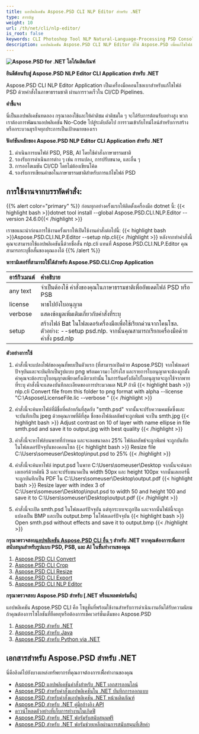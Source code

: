 ```yaml
---
title: แอปพลิเคชัน Aspose.PSD CLI NLP Editor สำหรับ .NET
type: สารบัญ
weight: 10
url: /th/net/cli/nlp-editor/
is_root: false
keywords: CLI Photoshop Tool NLP Natural-Language-Processing PSD Console C# Library PSD API
description: แอปพลิเคชัน Aspose.PSD CLI NLP Editor ที่ใช้ Aspose.PSD เพื่อแก้ไขไฟล์ PSD, PSB, และ AI โดยไม่ต้องการโค้ด CI/CD Automation รองรับการประมวลผลภาษาธรรมชาติสำหรับการแก้ไขไฟล์ PSD ให้เขียนคำขอของคุณเป็นภาษาธรรมชาติเพื่อดำเนินการต่าง ๆ เช่น การแปลง, การปรับขนาด, และอื่น ๆ ไม่ต้องการติดตั้ง Adobe Photoshop หรือ Adobe Illustrator และสามารถใช้งานได้จากคอนโซลโดยไม่ต้องการโค้ดเพิ่มเติม
---
```


**![Aspose.PSD for .NET โลโก้ผลิตภัณฑ์](home_1.png)**

**ยินดีต้อนรับสู่ Aspose.PSD NLP Editor CLI Application สำหรับ .NET**

Aspose.PSD CLI NLP Editor Application เป็นเครื่องมือคอนโซลเบาสำหรับแก้ไขไฟล์ PSD ด้วยคำสั่งในภาษาธรรมชาติ ผ่านการรวดเร็วใน CI/CD Pipelines.

**คำชี้แจง**

นี่เป็นแอปพลิเคชันทดลอง กรุณาลองใช้และให้คำติชม คำติชมใด ๆ จะได้รับการต้อนรับอย่างสูง พวกเราต้องการพัฒนาแอปพลิเคชัน No-Code ไปสู่ระดับถัดไป การรวมเข้ากับไทม์ไลน์สำหรับการสร้างหรือกระบวนธุรกิจทุกประการเป็นเป้าหมายของเรา

**ฟังก์ชันหลักของ Aspose.PSD NLP Editor CLI Application สำหรับ .NET**

1. ดำเนินการบนไฟล์ PSD, PSB, AI โดยใช้คำสั่งภาษาธรรมชาติ
2. รองรับการดำเนินการต่าง ๆ เช่น การแปลง, การปรับขนาด, และอื่น ๆ
3. การออโตเมชัน CI/CD โดยไม่ต้องเขียนโค้ด
4. รองรับการเขียนคำขอในภาษาธรรมชาติสำหรับการแก้ไขไฟล์ PSD

## **การใช้งานจากบรรทัดคำสั่ง:**

{{% alert color="primary" %}}
ก่อนทุกอย่างครั้งแรกให้ติดตั้งเครื่องมือ dotnet นี้:
{{< highlight bash >}}dotnet tool install --global Aspose.PSD.CLI.NLP.Editor --version 24.6.0{{< /highlight >}}

เราขอแนะนำก่อนการใช้งานครั้งแรกให้เปิดใช้งานคำสั่งต่อไปนี้:
{{< highlight bash >}}Aspose.PSD.CLI.NLP.Editor --setup nlp.cli{{< /highlight >}}
หลังจากทำคำสั่งนี้คุณจะสามารถใช้แอปพลิเคชันนี้ด้วยชื่อสั้น nlp.cli แทนที่ Aspose.PSD.CLI.NLP.Editor คุณสามารถระบุชื่อสั้นของคุณเองได้
{{% /alert %}}

**พารามิเตอร์ที่สามารถใช้ได้สำหรับ Aspose.PSD.CLI.Crop Application** 

| **อาร์กิวเมนต์** | **คำอธิบาย**                         |
|:-------------|:----------------------------------------|
| any text     | จำเป็นต้องใช้ คำสั่งของคุณในภาษาธรรมชาติเพื่ออัพเดตไฟล์ PSD หรือ PSB      |
| license      | พาธไปยังใบอนุญาต                |
| verbose      | แสดงข้อมูลเพิ่มเติมเกี่ยวกับคำสั่งที่ระบุ |
| setup        | สร้างไฟล์ Bat ในโฟลเดอร์เครื่องมือเพื่อใช้เรียกด่วนจากโคนโซล. ตัวอย่าง: --setup psd.nlp. จากนั้นคุณสามารถเรียกเครื่องมือด้วยคำสั่ง psd.nlp |


**ตัวอย่างการใช้**

1. คำสั่งนี้จะแปลงไฟล์ของคุณที่พบเป็นตัวแรก (ที่สามารถเปิดด้วย Aspose.PSD) จากโฟลเดอร์ปัจจุบันและจะบันทึกเป็นรูปแบบ png พร้อมความ๏โปร่งใส และรายการใบอนุญาตจะต้องถูกตั้งค่าคุณจะต้องระบุใบอนุญาตเพียงครั้งเดียวเท่านั้น ในการรันครั้งถัดไปใบอนุญาตจะถูกใช้จากพาทที่ระบุ คำสั่งนี้จะแสดงบันทึกละเอียดของการประมวลผล NLP ถ้ามี
{{< highlight bash >}}
  nlp.cli Convert file from this folder to png format with alpha --license "C:\Aspose\LicenseFile.lic --verbose "
{{< /highlight >}}

2. คำสั่งนี้จะค้นหาไฟล์ที่มีชื่อที่คล้ายกันที่สุดกับ "smth.psd" จากนั้นจะปรับความคมชัดซึ่งและจะบันทึกเป็น jpeg ด้วยคุณภาพที่ดีที่สุด ชื่อของไฟล์ผลลัพธ์จะถูกพิมพ์ จะเป็น smth.jpg
{{< highlight bash >}}
Adjust contrast on 10 of layer with name ellipse in file smth.psd and save it to output.jpg with best quality
{{< /highlight >}}

3. คำสั่งนี้จะหาไฟล์บนพาทที่กำหนด และจะลดขนาดลง 25% ไฟล์ผลลัพธ์จะถูกพิมพ์ จะถูกบันทึกในโฟลเดอร์ปัจจุบันของคอนโซล
{{< highlight bash >}}
Resize file C:\Users\someuser\Desktop\input.psd to 25%
{{< /highlight >}}

4. คำสั่งนี้จะค้นหาไฟล์ input.psd ในพาท C:\Users\someuser\Desktop จากนั้นจะค้นหาเลเยอร์ด้วยดัชนี 3 และจะปรับขนาดเป็น width 50px และ height 100px จากนั้นเลเยอร์นี้จะถูกบันทึกเป็น PDF ใน C:\Users\someuser\Desktop\output.pdf
{{< highlight bash >}}
 Resize layer with index 3 of C:\Users\someuser\Desktop\input.psd to width 50 and height 100 and save it to C:\Users\someuser\Desktop\output.pdf
 {{< /highlight >}}

 5. คำสั่งนี้จะเปิด smth.psd ในโฟลเดอร์ปัจจุบัน แต่ทุกระบบจะถูกปิด และจากนั้นไฟล์นี้จะถูกแปลงเป็น BMP และเป็น output.bmp ในโฟลเดอร์ปัจจุบัน
 {{< highlight bash >}}
 Open smth.psd without effects and save it to output.bmp
  {{< /highlight >}}

**กรุณาตรวจสอบ[แอปพลิเคชัน Aspose.PSD CLI อื่น ๆ](https://docs.aspose.com/psd/net/cli) สำหรับ .NET หากคุณต้องการเพิ่มการสนับสนุนสำหรับรูปแบบ PSD, PSB, และ AI ในขั้นทำงานของคุณ**

1. [Aspose.PSD CLI Convert](/psd/th/net/cli/convert)
2. [Aspose.PSD CLI Crop](/psd/th/net/cli/crop)
3. [Aspose.PSD CLI Resize](/psd/th/net/cli/resize)
4. [Aspose.PSD CLI Export](/psd/th/net/cli/export)
5. [Aspose.PSD CLI NLP Editor](/psd/th/net/cli/nlp-editor)

**กรุณาตรวจสอบ Aspose.PSD สำหรับ [.NET หรือแพลตฟอร์มอื่น]** 

แอปพลิเคชัน Aspose.PSD CLI คือ โซลูชั่นที่พร้อมใช้งานสำหรับการดำเนินงานอันได้รับความนิยม ถ้าคุณต้องการโซไลชันที่ยืดหยุหรือต้องการเช็คเวอร์ชั่นเต็มของ Aspose.PSD

1. [Aspose.PSD สำหรับ .NET](https://releases.aspose.com/psd/net/)
2. [Aspose.PSD สำหรับ Java](https://releases.aspose.com/psd/java/) 
3. [Aspose.PSD สำหรับ Python via .NET](https://releases.aspose.com/psd/python-net/)

## **เอกสารสำหรับ Aspose.PSD สำหรับ .NET**

นี่คือลิงค์ไปยังบางแหล่งทรัพยากรที่คุณอาจต้องการเพิื่อทำงานของคุณ

- [Aspose.PSD แอปพลิเคชันคำสั่งสำหรับ .NET เอกสารออนไลน์](/psd/th/net/cli/conversion)
- [Aspose.PSD สำหรับคำสั่งแอปพลิเคชันใน .NET บันทึกการออกแบบ](/psd/th/net/cli/conversion/release-notes/)
- [Aspose.PSD สำหรับคำสั่งแอปพลิเคชัน .NET หน้าผลิตภัณฑ์](https://products.aspose.com/psd/net/cli)
- [Aspose.PSD สำหรับ .NET คู่มืออ้างอิง API](https://reference.aspose.com/net/psd)
- [ดาวน์โหลดตัวอย่างที่เก็บการทำงานในเกิดฟี](https://github.com/aspose-psd/CLI-Applications)
- [Aspose.PSD สำหรับ .NET ฟอรัมรับสนับสนุนฟรี](https://forum.aspose.com/c/psd)
- [Aspose.PSD สำหรับ .NET ฟอรัมช่วยเหลือผ่านการสนับสนุนที่เสียค่า](https://helpdesk.aspose.com/)
